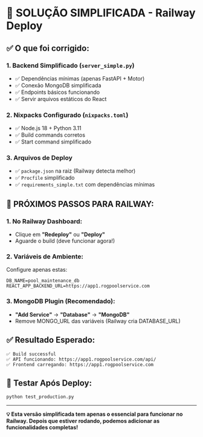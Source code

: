 # 🎯 SOLUÇÃO SIMPLIFICADA - Railway Deploy

## ✅ O que foi corrigido:

### 1. **Backend Simplificado** (`server_simple.py`)
- ✅ Dependências mínimas (apenas FastAPI + Motor)
- ✅ Conexão MongoDB simplificada
- ✅ Endpoints básicos funcionando
- ✅ Servir arquivos estáticos do React

### 2. **Nixpacks Configurado** (`nixpacks.toml`)
- ✅ Node.js 18 + Python 3.11
- ✅ Build commands corretos
- ✅ Start command simplificado

### 3. **Arquivos de Deploy**
- ✅ `package.json` na raiz (Railway detecta melhor)
- ✅ `Procfile` simplificado
- ✅ `requirements_simple.txt` com dependências mínimas

## 🚀 **PRÓXIMOS PASSOS PARA RAILWAY:**

### **1. No Railway Dashboard:**
- Clique em **"Redeploy"** ou **"Deploy"**
- Aguarde o build (deve funcionar agora!)

### **2. Variáveis de Ambiente:**
Configure apenas estas:
```
DB_NAME=pool_maintenance_db
REACT_APP_BACKEND_URL=https://app1.rogpoolservice.com
```

### **3. MongoDB Plugin (Recomendado):**
- **"Add Service"** → **"Database"** → **"MongoDB"**
- Remove MONGO_URL das variáveis (Railway cria DATABASE_URL)

## ✅ **Resultado Esperado:**
```
✅ Build successful
✅ API funcionando: https://app1.rogpoolservice.com/api/
✅ Frontend carregando: https://app1.rogpoolservice.com
```

## 🧪 **Testar Após Deploy:**
```bash
python test_production.py
```

---

**💡 Esta versão simplificada tem apenas o essencial para funcionar no Railway. Depois que estiver rodando, podemos adicionar as funcionalidades completas!**